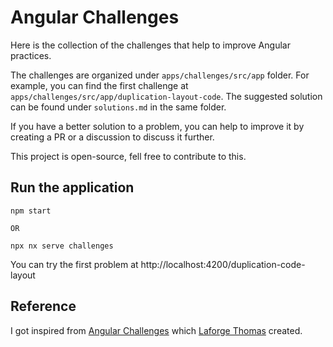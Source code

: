 # Angular Challenges

Here is the collection of the challenges that help to improve Angular practices.

The challenges are organized under `apps/challenges/src/app` folder. For example, you can find the first challenge at `apps/challenges/src/app/duplication-layout-code`. The suggested solution can be found under `solutions.md` in the same folder.

If you have a better solution to a problem, you can help to improve it by creating a PR or a discussion to discuss it further.

This project is open-source, fell free to contribute to this.

## Run the application

```
npm start 

OR 

npx nx serve challenges
```

You can try the first problem at http://localhost:4200/duplication-code-layout

## Reference

I got inspired from [Angular Challenges](https://github.com/tomalaforge/angular-challenges) which [Laforge Thomas](https://twitter.com/laforge_toma) created.
